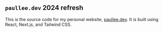 ## `paullee.dev` 2024 refresh

This is the source code for my personal website, [paullee.dev](https://paullee.dev). It is built using React, Next.js, and Tailwind CSS.

